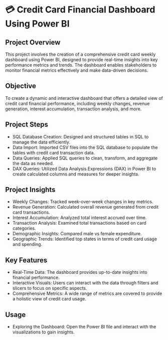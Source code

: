 # 💳 Credit Card Financial Dashboard Using Power BI

## Project Overview

This project involves the creation of a comprehensive credit card weekly dashboard using Power BI, designed to provide real-time insights into key performance metrics and trends. The dashboard enables stakeholders to monitor financial metrics effectively and make data-driven decisions.

## Objective
To create a dynamic and interactive dashboard that offers a detailed view of credit card financial performance, including weekly changes, revenue generation, interest accumulation, transaction analysis, and more.

## Project Steps
   - SQL Database Creation: Designed and structured tables in SQL to manage the data efficiently.
   - Data Import: Imported CSV files into the SQL database to populate the tables with credit card transaction data.
   - Data Queries: Applied SQL queries to clean, transform, and aggregate the data as needed.
   - DAX Queries: Utilized Data Analysis Expressions (DAX) in Power BI to create calculated columns and measures for deeper insights.

   ## Project Insights
- Weekly Changes: Tracked week-over-week changes in key metrics.
- Revenue Generation: Calculated overall revenue generated from credit card transactions.
- Interest Accumulation: Analyzed total interest accrued over time.
- Transaction Analysis: Examined total transactions based on card categories.
- Demographic Insights: Compared male vs female expenditure.
- Geographic Trends: Identified top states in terms of credit card usage and spending.

## Key Features
- Real-Time Data: The dashboard provides up-to-date insights into financial performance.
- Interactive Visuals: Users can interact with the data through filters and slicers to focus on specific aspects.
- Comprehensive Metrics: A wide range of metrics are covered to provide a holistic view of credit card usage.

## Usage
- Exploring the Dashboard: Open the Power BI file and interact with the visualizations to gain insights.                  
